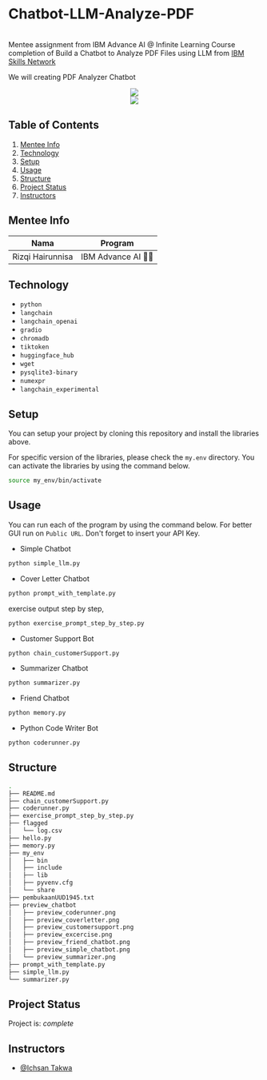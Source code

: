 # Chatbot-LLM-Analyze-PDF

<br>Mentee assignment from IBM Advance AI @ Infinite Learning Course completion of Build a Chatbot to Analyze PDF Files using LLM from [IBM Skills Network](https://author-ide.skills.network/render?token=eyJhbGciOiJIUzI1NiIsInR5cCI6IkpXVCJ9.eyJtZF9pbnN0cnVjdGlvbnNfdXJsIjoiaHR0cHM6Ly9jZi1jb3Vyc2VzLWRhdGEuczMudXMuY2xvdWQtb2JqZWN0LXN0b3JhZ2UuYXBwZG9tYWluLmNsb3VkL0lORC1HUFhYME5TOEVOL2xhYnMvQnVpbGRfYV9DaGF0Ym90X3dpdGhfRmxhc2tfYW5kX1B5dGhvbi5tZCIsInRvb2xfdHlwZSI6Imluc3RydWN0aW9uYWwtbGFiIiwiYWRtaW4iOmZhbHNlLCJpYXQiOjE3MDk3NDg3NzZ9.swnkTB9mWw45lyAC5-5s_bBs2C9RKh9CYZsJHatTlZk)

We will creating PDF Analyzer Chatbot  
<center> <img src="/build_chatbot_for_your_data/preview/preview_light.png"> </center>
<center> <img src="/build_chatbot_for_your_data/preview/preview_dark.png"> </center>



## Table of Contents
1. [Mentee Info](#mentee-info)
2. [Technology](#technology)
3. [Setup](#setup)
4. [Usage](#usage)
5. [Structure](#structure)
6. [Project Status](#project-status)
7. [Instructors](#instructors)


<a name="mentee-info"></a>
## Mentee Info
| Nama             | Program              |
| ---------------- | -------------------- |
| Rizqi Hairunnisa | IBM Advance AI 🤖🌊 |



<a name="technology"></a>
## Technology
- `python`
- `langchain`
- `langchain_openai` 
- `gradio`
- `chromadb`
- `tiktoken`
- `huggingface_hub`
- `wget`
- `pysqlite3-binary`
- `numexpr`
- `langchain_experimental`


<a name="setup"></a>
## Setup
You can setup your project by cloning this repository and install the libraries above.

For specific version of the libraries, please check the `my.env` directory. You can activate the libraries by using the command below.

```bash
source my_env/bin/activate
```

<a name="usage"></a>

## Usage
You can run each of the program by using the command below. For better GUI run on `Public URL`. Don't forget to insert your API Key.

- Simple Chatbot
```bash
python simple_llm.py
```
- Cover Letter Chatbot
```bash
python prompt_with_template.py
```

exercise output step by step,
```bash
python exercise_prompt_step_by_step.py
```

- Customer Support Bot
```bash
python chain_customerSupport.py
```

- Summarizer Chatbot
```bash
python summarizer.py
```

- Friend Chatbot
```bash
python memory.py
```

- Python Code Writer Bot
```bash
python coderunner.py
```

<a name="structure"></a>
## Structure
```bash
.
├── README.md
├── chain_customerSupport.py
├── coderunner.py
├── exercise_prompt_step_by_step.py
├── flagged
│   └── log.csv
├── hello.py
├── memory.py
├── my_env
│   ├── bin
│   ├── include
│   ├── lib
│   ├── pyvenv.cfg
│   └── share
├── pembukaanUUD1945.txt
├── preview_chatbot
│   ├── preview_coderunner.png
│   ├── preview_coverletter.png
│   ├── preview_customersupport.png
│   ├── preview_excercise.png
│   ├── preview_friend_chatbot.png
│   ├── preview_simple_chatbot.png
│   └── preview_summarizer.png
├── prompt_with_template.py
├── simple_llm.py
└── summarizer.py

```

<a name="project-status"></a>
## Project Status
Project is: _complete_

<a name="instructors"></a>
## Instructors
- [@Ichsan Takwa](https://github.com/Ichsan-Takwa)
